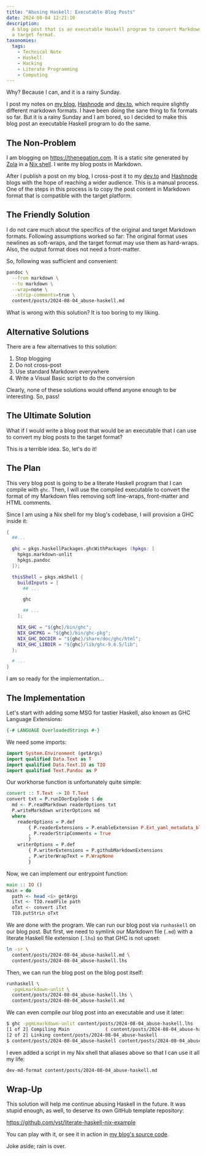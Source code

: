 ```yaml
---
title: "Abusing Haskell: Executable Blog Posts"
date: 2024-08-04 12:21:10
description:
  A blog post that is an executable Haskell program to convert Markdown files to
  a target format.
taxonomies:
  tags:
    - Technical Note
    - Haskell
    - Hacking
    - Literate Programming
    - Computing
---
```


Why? Because I can, and it is a rainy Sunday.

I post my notes on [my blog], [Hashnode] and [dev.to], which require slightly different
markdown formats. I have been doing the sane thing to fix formats so far. But it
is a rainy Sunday and I am bored, so I decided to make this blog post an executable
Haskell program to do the same.

<!--more-->

## The Non-Problem

I am blogging on <https://thenegation.com>. It is a static site generated by
[Zola] in a [Nix shell]. I write my blog posts in Markdown.

After I publish a post on my blog, I cross-post it to my [dev.to] and [Hashnode]
blogs with the hope of reaching a wider audience. This is a manual process. One
of the steps in this process is to copy the post content in Markdown format that
is compatible with the target platform.

## The Friendly Solution

I do not care much about the specifics of the original and target Markdown
formats. Following assumptions worked so far: The original format uses newlines
as soft-wraps, and the target format may use them as hard-wraps. Also, the
output format does not need a front-matter.

So, following was sufficient and convenient:

```sh
pandoc \
  --from markdown \
  --to markdown \
  --wrap=none \
  --strip-comments=true \
  content/posts/2024-08-04_abuse-haskell.md
```

What is wrong with this solution? It is too boring to my liking.

## Alternative Solutions

There are a few alternatives to this solution:

1. Stop blogging
2. Do not cross-post
3. Use standard Markdown everywhere
4. Write a Visual Basic script to do the conversion

Clearly, none of these solutions would offend anyone enough to be interesting.
So, pass!

## The Ultimate Solution

What if I would write a blog post that would be an executable that I can use to
convert my blog posts to the target format?

This is a terrible idea. So, let's do it!

## The Plan

This very blog post is going to be a literate Haskell program that I can compile
with `ghc`. Then, I will use the compiled executable to convert the format of my
Markdown files removing soft line-wraps, front-matter and HTML comments.

Since I am using a Nix shell for my blog's codebase, I will provision a GHC
inside it:

```nix
{
  ##...

  ghc = pkgs.haskellPackages.ghcWithPackages (hpkgs: [
    hpkgs.markdown-unlit
    hpkgs.pandoc
  ]);

  thisShell = pkgs.mkShell {
    buildInputs = [
      ## ...

      ghc

      ## ...
    ];

    NIX_GHC = "${ghc}/bin/ghc";
    NIX_GHCPKG = "${ghc}/bin/ghc-pkg";
    NIX_GHC_DOCDIR = "${ghc}/share/doc/ghc/html";
    NIX_GHC_LIBDIR = "${ghc}/lib/ghc-9.6.5/lib";
  };

  # ...
}
```

I am so ready for the implementation...

## The Implementation

Let's start with adding some MSG for tastier Haskell, also known as GHC Language
Extensions:

```haskell
{-# LANGUAGE OverloadedStrings #-}
```

We need some imports:

```haskell
import System.Environment (getArgs)
import qualified Data.Text as T
import qualified Data.Text.IO as TIO
import qualified Text.Pandoc as P
```

Our workhorse function is unfortunately quite simple:

```haskell
convert :: T.Text -> IO T.Text
convert txt = P.runIOorExplode $ do
  md <- P.readMarkdown readerOptions txt
  P.writeMarkdown writerOptions md
  where
    readerOptions = P.def
        { P.readerExtensions = P.enableExtension P.Ext_yaml_metadata_block $ P.getDefaultExtensions "markdown"
        , P.readerStripComments = True
        }
    writerOptions = P.def
        { P.writerExtensions = P.githubMarkdownExtensions
        , P.writerWrapText = P.WrapNone
        }
```

Now, we can implement our entrypoint function:

```haskell
main :: IO ()
main = do
  path <- head <$> getArgs
  iTxt <- TIO.readFile path
  oTxt <- convert iTxt
  TIO.putStrLn oTxt
```

We are done with the program. We can run our blog post via `runhaskell` on our
blog post. But first, we need to symlink our Markdown file (`.md`) with a
literate Haskell file extension (`.lhs`) so that GHC is not upset:

```sh
ln -sr \
  content/posts/2024-08-04_abuse-haskell.md \
  content/posts/2024-08-04_abuse-haskell.lhs
```

Then, we can run the blog post on the blog post itself:

```sh
runhaskell \
  -pgmLmarkdown-unlit \
  content/posts/2024-08-04_abuse-haskell.lhs \
  content/posts/2024-08-04_abuse-haskell.md
```

We can even compile our blog post into an executable and use it later:

```sh
$ ghc -pgmLmarkdown-unlit content/posts/2024-08-04_abuse-haskell.lhs
[1 of 2] Compiling Main             ( content/posts/2024-08-04_abuse-haskell.lhs, content/posts/2024-08-04_abuse-haskell.o )
[2 of 2] Linking content/posts/2024-08-04_abuse-haskell
$ content/posts/2024-08-04_abuse-haskell content/posts/2024-08-04_abuse-haskell.md
```

I even added a script in my Nix shell that aliases above so that I can use it
all my life:

```sh
dev-md-format content/posts/2024-08-04_abuse-haskell.md
```

## Wrap-Up

This solution will help me continue abusing Haskell in the future. It was stupid
enough, as well, to deserve its own GitHub template repository:

<https://github.com/vst/literate-haskell-nix-example>

You can play with it, or see it in action in [my blog's source code].

Joke aside; rain is over.

<!-- REFERENCES -->

[Hashnode]: https://thenegation.hashnode.dev
[Nix shell]: https://wiki.nixos.org/wiki/Development_environment_with_nix-shell
[Zola]: https://www.getzola.org
[dev.to]: https://dev.to/vst
[my blog's source code]: https://github.com/vst/vst.github.io
[my blog]: https://thenegation.com
